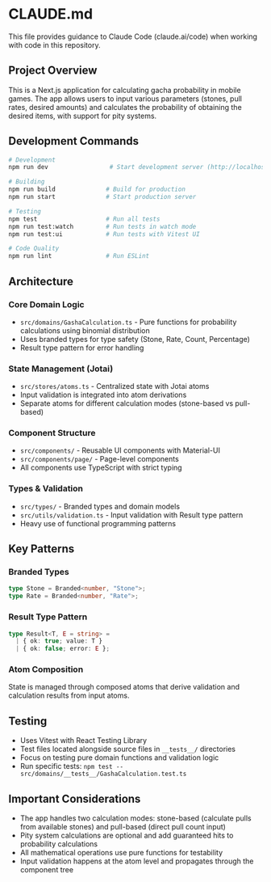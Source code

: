 # CLAUDE.md

This file provides guidance to Claude Code (claude.ai/code) when working with code in this repository.

## Project Overview

This is a Next.js application for calculating gacha probability in mobile games. The app allows users to input various parameters (stones, pull rates, desired amounts) and calculates the probability of obtaining the desired items, with support for pity systems.

## Development Commands

```bash
# Development
npm run dev                 # Start development server (http://localhost:3000)

# Building
npm run build              # Build for production
npm run start              # Start production server

# Testing
npm test                   # Run all tests
npm run test:watch         # Run tests in watch mode
npm run test:ui            # Run tests with Vitest UI

# Code Quality
npm run lint               # Run ESLint
```

## Architecture

### Core Domain Logic
- `src/domains/GashaCalculation.ts` - Pure functions for probability calculations using binomial distribution
- Uses branded types for type safety (Stone, Rate, Count, Percentage)
- Result type pattern for error handling

### State Management (Jotai)
- `src/stores/atoms.ts` - Centralized state with Jotai atoms
- Input validation is integrated into atom derivations
- Separate atoms for different calculation modes (stone-based vs pull-based)

### Component Structure
- `src/components/` - Reusable UI components with Material-UI
- `src/components/page/` - Page-level components
- All components use TypeScript with strict typing

### Types & Validation
- `src/types/` - Branded types and domain models
- `src/utils/validation.ts` - Input validation with Result type pattern
- Heavy use of functional programming patterns

## Key Patterns

### Branded Types
```typescript
type Stone = Branded<number, "Stone">;
type Rate = Branded<number, "Rate">;
```

### Result Type Pattern
```typescript
type Result<T, E = string> = 
  | { ok: true; value: T }
  | { ok: false; error: E };
```

### Atom Composition
State is managed through composed atoms that derive validation and calculation results from input atoms.

## Testing

- Uses Vitest with React Testing Library
- Test files located alongside source files in `__tests__/` directories
- Focus on testing pure domain functions and validation logic
- Run specific tests: `npm test -- src/domains/__tests__/GashaCalculation.test.ts`

## Important Considerations

- The app handles two calculation modes: stone-based (calculate pulls from available stones) and pull-based (direct pull count input)
- Pity system calculations are optional and add guaranteed hits to probability calculations
- All mathematical operations use pure functions for testability
- Input validation happens at the atom level and propagates through the component tree